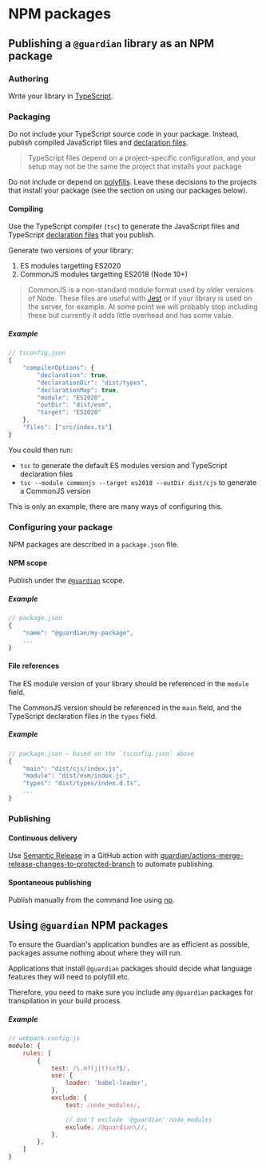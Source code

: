 # NPM packages

<!-- START doctoc generated TOC please keep comment here to allow auto update -->
<!-- END doctoc generated TOC please keep comment here to allow auto update -->

## Publishing a `@guardian` library as an NPM package

### Authoring

Write your library in [TypeScript](https://www.typescriptlang.org).

### Packaging

Do not include your TypeScript source code in your package. Instead, publish compiled JavaScript files and [declaration files](https://www.typescriptlang.org/docs/handbook/declaration-files/introduction.html).

> TypeScript files depend on a project-specific configuration, and your setup may not be the same the project that installs your package

Do not include or depend on [polyfills](https://developer.mozilla.org/en-US/docs/Glossary/Polyfill). Leave these decisions to the projects that install your package (see the section on using our packages below).

#### Compiling

Use the TypeScript compiler (`tsc`) to generate the JavaScript files and TypeScript [declaration files](https://www.typescriptlang.org/docs/handbook/declaration-files/introduction.html) that you publish.

Generate two versions of your library:

1. ES modules targetting ES2020
2. CommonJS modules targetting ES2018 (Node 10+)

> CommonJS is a non-standard module format used by older versions of Node. These files are useful with [Jest](https://jestjs.io/) or if your library is used on the server, for example. At some point we will probably stop including these but currently it adds little overhead and has some value.

##### Example

```js
// tsconfig.json
{
	"compilerOptions": {
		"declaration": true,
		"declarationDir": "dist/types",
		"declarationMap": true,
		"module": "ES2020",
		"outDir": "dist/esm",
		"target": "ES2020"
	},
	"files": ["src/index.ts"]
}
```

You could then run:

-   `tsc` to generate the default ES modules version and TypeScript declaration files
-   `tsc --module commonjs --target es2018 --outDir dist/cjs` to generate a CommonJS version

This is only an example, there are many ways of configuring this.

### Configuring your package

NPM packages are described in a `package.json` file.

#### NPM scope

Publish under the [`@guardian`](https://www.npmjs.com/org/guardian) scope.

##### Example

```js
// package.json
{
	"name": "@guardian/my-package",
	...
}
```

#### File references

The ES module version of your library should be referenced in the `module` field.

The CommonJS version should be referenced in the `main` field, and the TypeScript declaration files in the `types` field.

##### Example

```js
// package.json – based on the `tsconfig.json` above
{
	"main": "dist/cjs/index.js",
	"module": "dist/esm/index.js",
	"types": "dist/types/index.d.ts",
	...
}
```

### Publishing

#### Continuous delivery

Use [Semantic Release](https://github.com/semantic-release/semantic-release) in a GitHub action with [guardian/actions-merge-release-changes-to-protected-branch](https://github.com/guardian/actions-merge-release-changes-to-protected-branch) to automate publishing.

#### Spontaneous publishing

Publish manually from the command line using [np](https://www.npmjs.com/package/np).

## Using `@guardian` NPM packages

To ensure the Guardian's application bundles are as efficient as possible, packages assume nothing about where they will run.

Applications that install `@guardian` packages should decide what language features they will need to polyfill etc.

Therefore, you need to make sure you include any `@guardian` packages for transpilation in your build process.

##### Example

```js
// webpack.config.js
module: {
	rules: [
		{
			test: /\.m?(j|t)sx?$/,
			use: {
				loader: 'babel-loader',
			},
			exclude: {
				test: /node_modules/,

				// don't exclude '@guardian' node_modules
				exclude: /@guardian\//,
			},
		},
	]
}
```
